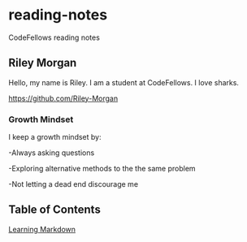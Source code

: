 # reading-notes
CodeFellows reading notes

## Riley Morgan
Hello, my name is Riley. I am a student at CodeFellows. I love sharks.

https://github.com/Riley-Morgan

### Growth Mindset
I keep a growth mindset by:

-Always asking questions

-Exploring alternative methods to the the same problem

-Not letting a dead end discourage me

## Table of Contents
[Learning Markdown](https://riley-morgan.github.io/reading-notes/learning-markdown.md)
